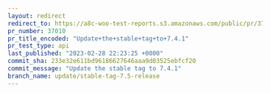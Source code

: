 ```yaml
---
layout: redirect
redirect_to: https://a8c-woo-test-reports.s3.amazonaws.com/public/pr/37010/api/index.html
pr_number: 37010
pr_title_encoded: "Update+the+stable+tag+to+7.4.1"
pr_test_type: api
last_published: "2023-02-28 22:23:25 +0000"
commit_sha: 233e32e611bd96186627646aaa9d03525ebfcf20
commit_message: "Update the stable tag to 7.4.1"
branch_name: update/stable-tag-7.5-release
---
```

